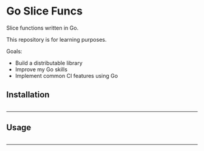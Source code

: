 # Go Slice Funcs

Slice functions written in Go.

This repository is for learning purposes.

Goals:
- Build a distributable library
- Improve my Go skills
- Implement common CI features using Go

## Installation

```sh

```

---

## Usage

```go

```

---
